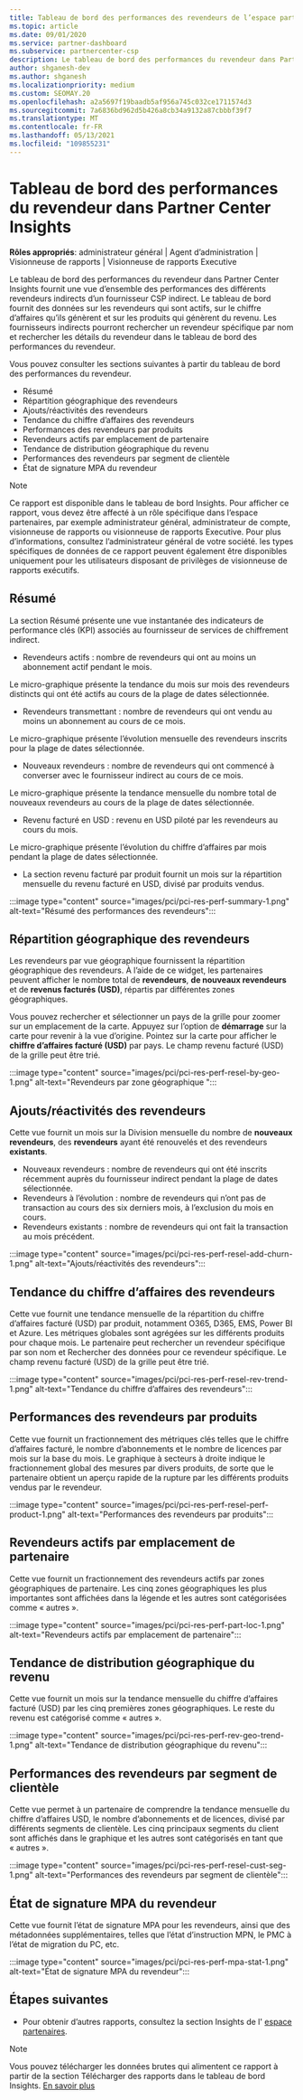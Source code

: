 ```yaml
---
title: Tableau de bord des performances des revendeurs de l’espace partenaires Insights
ms.topic: article
ms.date: 09/01/2020
ms.service: partner-dashboard
ms.subservice: partnercenter-csp
description: Le tableau de bord des performances du revendeur dans Partner Center Insights fournit une vue d’ensemble des performances des différents revendeurs indirects d’un fournisseur CSP indirect.
author: shganesh-dev
ms.author: shganesh
ms.localizationpriority: medium
ms.custom: SEOMAY.20
ms.openlocfilehash: a2a5697f19baadb5af956a745c032ce1711574d3
ms.sourcegitcommit: 7a6836bd962d5b426a8cb34a9132a87cbbbf39f7
ms.translationtype: MT
ms.contentlocale: fr-FR
ms.lasthandoff: 05/13/2021
ms.locfileid: "109855231"
---
```

# <a name="reseller-performance-dashboard-in-partner-center-insights"></a>Tableau de bord des performances du revendeur dans Partner Center Insights

**Rôles appropriés**: administrateur général | Agent d’administration | Visionneuse de rapports | Visionneuse de rapports Executive

Le tableau de bord des performances du revendeur dans Partner Center Insights fournit une vue d’ensemble des performances des différents revendeurs indirects d’un fournisseur CSP indirect. Le tableau de bord fournit des données sur les revendeurs qui sont actifs, sur le chiffre d’affaires qu’ils génèrent et sur les produits qui génèrent du revenu. Les fournisseurs indirects pourront rechercher un revendeur spécifique par nom et rechercher les détails du revendeur dans le tableau de bord des performances du revendeur.

Vous pouvez consulter les sections suivantes à partir du tableau de bord des performances du revendeur.

- Résumé
- Répartition géographique des revendeurs
- Ajouts/réactivités des revendeurs 
- Tendance du chiffre d’affaires des revendeurs 
- Performances des revendeurs par produits
- Revendeurs actifs par emplacement de partenaire
- Tendance de distribution géographique du revenu
- Performances des revendeurs par segment de clientèle
- État de signature MPA du revendeur

 > [!NOTE]
 > Ce rapport est disponible dans le tableau de bord Insights. Pour afficher ce rapport, vous devez être affecté à un rôle spécifique dans l’espace partenaires, par exemple administrateur général, administrateur de compte, visionneuse de rapports ou visionneuse de rapports Executive. Pour plus d’informations, consultez l’administrateur général de votre société. les types spécifiques de données de ce rapport peuvent également être disponibles uniquement pour les utilisateurs disposant de privilèges de visionneuse de rapports exécutifs.

## <a name="summary"></a>Résumé

La section Résumé présente une vue instantanée des indicateurs de performance clés (KPI) associés au fournisseur de services de chiffrement indirect.

- Revendeurs actifs : nombre de revendeurs qui ont au moins un abonnement actif pendant le mois.

Le micro-graphique présente la tendance du mois sur mois des revendeurs distincts qui ont été actifs au cours de la plage de dates sélectionnée.

- Revendeurs transmettant : nombre de revendeurs qui ont vendu au moins un abonnement au cours de ce mois. 

Le micro-graphique présente l’évolution mensuelle des revendeurs inscrits pour la plage de dates sélectionnée.

- Nouveaux revendeurs : nombre de revendeurs qui ont commencé à converser avec le fournisseur indirect au cours de ce mois. 

Le micro-graphique présente la tendance mensuelle du nombre total de nouveaux revendeurs au cours de la plage de dates sélectionnée.

- Revenu facturé en USD : revenu en USD piloté par les revendeurs au cours du mois. 

Le micro-graphique présente l’évolution du chiffre d’affaires par mois pendant la plage de dates sélectionnée.

- La section revenu facturé par produit fournit un mois sur la répartition mensuelle du revenu facturé en USD, divisé par produits vendus. 

:::image type="content" source="images/pci/pci-res-perf-summary-1.png" alt-text="Résumé des performances des revendeurs":::

## <a name="geographical-spread-of-resellers"></a>Répartition géographique des revendeurs

Les revendeurs par vue géographique fournissent la répartition géographique des revendeurs. À l’aide de ce widget, les partenaires peuvent afficher le nombre total de **revendeurs**, **de nouveaux revendeurs** et de **revenus facturés (USD)**, répartis par différentes zones géographiques.

Vous pouvez rechercher et sélectionner un pays de la grille pour zoomer sur un emplacement de la carte. Appuyez sur l’option de **démarrage** sur la carte pour revenir à la vue d’origine. Pointez sur la carte pour afficher le **chiffre d’affaires facturé (USD)** par pays. Le champ revenu facturé (USD) de la grille peut être trié.

:::image type="content" source="images/pci/pci-res-perf-resel-by-geo-1.png" alt-text="Revendeurs par zone géographique ":::

## <a name="resellers-addchurns"></a>Ajouts/réactivités des revendeurs

Cette vue fournit un mois sur la Division mensuelle du nombre de **nouveaux revendeurs**, des **revendeurs** ayant été renouvelés et des revendeurs **existants**. 

- Nouveaux revendeurs : nombre de revendeurs qui ont été inscrits récemment auprès du fournisseur indirect pendant la plage de dates sélectionnée.
- Revendeurs à l’évolution : nombre de revendeurs qui n’ont pas de transaction au cours des six derniers mois, à l’exclusion du mois en cours.
- Revendeurs existants : nombre de revendeurs qui ont fait la transaction au mois précédent.

:::image type="content" source="images/pci/pci-res-perf-resel-add-churn-1.png" alt-text="Ajouts/réactivités des revendeurs":::

## <a name="resellers-revenue-trend"></a>Tendance du chiffre d’affaires des revendeurs 

Cette vue fournit une tendance mensuelle de la répartition du chiffre d’affaires facturé (USD) par produit, notamment O365, D365, EMS, Power BI et Azure. Les métriques globales sont agrégées sur les différents produits pour chaque mois. Le partenaire peut rechercher un revendeur spécifique par son nom et Rechercher des données pour ce revendeur spécifique. Le champ revenu facturé (USD) de la grille peut être trié.

:::image type="content" source="images/pci/pci-res-perf-resel-rev-trend-1.png" alt-text="Tendance du chiffre d’affaires des revendeurs":::

## <a name="reseller-performance-by-products"></a>Performances des revendeurs par produits

Cette vue fournit un fractionnement des métriques clés telles que le chiffre d’affaires facturé, le nombre d’abonnements et le nombre de licences par mois sur la base du mois. Le graphique à secteurs à droite indique le fractionnement global des mesures par divers produits, de sorte que le partenaire obtient un aperçu rapide de la rupture par les différents produits vendus par le revendeur.

:::image type="content" source="images/pci/pci-res-perf-resel-perf-product-1.png" alt-text="Performances des revendeurs par produits":::

## <a name="active-resellers-by-partner-locations"></a>Revendeurs actifs par emplacement de partenaire

Cette vue fournit un fractionnement des revendeurs actifs par zones géographiques de partenaire. Les cinq zones géographiques les plus importantes sont affichées dans la légende et les autres sont catégorisées comme « autres ».

:::image type="content" source="images/pci/pci-res-perf-part-loc-1.png" alt-text="Revendeurs actifs par emplacement de partenaire":::

## <a name="revenue-geo-distribution-trend"></a>Tendance de distribution géographique du revenu

Cette vue fournit un mois sur la tendance mensuelle du chiffre d’affaires facturé (USD) par les cinq premières zones géographiques.  Le reste du revenu est catégorisé comme « autres ».

:::image type="content" source="images/pci/pci-res-perf-rev-geo-trend-1.png" alt-text="Tendance de distribution géographique du revenu":::

## <a name="reseller-performance-by-customer-segment"></a>Performances des revendeurs par segment de clientèle

Cette vue permet à un partenaire de comprendre la tendance mensuelle du chiffre d’affaires USD, le nombre d’abonnements et de licences, divisé par différents segments de clientèle. Les cinq principaux segments du client sont affichés dans le graphique et les autres sont catégorisés en tant que « autres ».

:::image type="content" source="images/pci/pci-res-perf-resel-cust-seg-1.png" alt-text="Performances des revendeurs par segment de clientèle":::

## <a name="reseller-mpa-signing-status"></a>État de signature MPA du revendeur

Cette vue fournit l’état de signature MPA pour les revendeurs, ainsi que des métadonnées supplémentaires, telles que l’état d’instruction MPN, le PMC à l’état de migration du PC, etc.

:::image type="content" source="images/pci/pci-res-perf-mpa-stat-1.png" alt-text="État de signature MPA du revendeur":::

## <a name="next-steps"></a>Étapes suivantes

- Pour obtenir d’autres rapports, consultez la section Insights de l' [espace partenaires](partner-center-insights.md).

>[!NOTE] 
> Vous pouvez télécharger les données brutes qui alimentent ce rapport à partir de la section Télécharger des rapports dans le tableau de bord Insights. [En savoir plus](pci-download-reports.md) 
